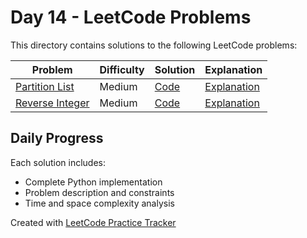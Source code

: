 # Day 14 - LeetCode Problems

This directory contains solutions to the following LeetCode problems:

| Problem | Difficulty | Solution | Explanation |
|---------|------------|----------|-------------|
| [Partition List](https://leetcode.com/problems/partition-list/) | Medium | [Code](partition_list.py) | [Explanation](partition_list.md) |
| [Reverse Integer](https://leetcode.com/problems/reverse-integer/submissions/1633029772/) | Medium | [Code](reverse_integer.py) | [Explanation](reverse_integer.md) |

## Daily Progress

Each solution includes:
- Complete Python implementation
- Problem description and constraints
- Time and space complexity analysis

Created with [LeetCode Practice Tracker](https://github.com/AnuranjanJain/solutions)
